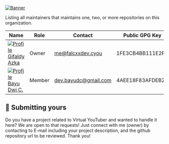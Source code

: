 [![Banner](https://cdn.upload.systems/uploads/BLcM5v5i.webp)](https://github.com/orgs/vrtpro/people)

Listing all maintainers that maintains one, two, or more repositories on this organization.

| Name                                                                                                              | Role   | Contact                                             | Public GPG Key   | Maintains                                                                                                                                              |
| ----------------------------------------------------------------------------------------------------------------- | ------ | --------------------------------------------------- | ---------------- | ------------------------------------------------------------------------------------------------------------------------------------------------------ |
| [![Profile](https://avatars.githubusercontent.com/u/68645946?s=24) Gifaldy Azka](https://github.com/gifaldyazkaa) | Owner  | [me@falcxxdev.cyou](mailto:me@falcxxdev.cyou)       | 1FE3CB4BB111E2FD | [minatoaqua](https://github.com/vrtpro/minatoaqua), [chocolattech](https://github.com/vrtpro/chocolattech), [evelyn](https://github.com/vrtpro/evelyn) |
| [![Profile](https://avatars.githubusercontent.com/u/62124037?s=24) Bayu Dwi C.](https://github.com/BayuDC)        | Member | [dev.bayudc@gmail.com](mailto:dev.bayudc@gmail.com) | 4AEE18F83AFDEB23 | [cyan-nyan](https://github.com/vrtpro/cyan-nyan)                                                                                                       |

## :rocket: Submitting yours

Do you have a project related to Virtual YouTuber and wanted to handle it here? We are open to that requests! Just connect with me (owner) by contacting to E-mail including your project description, and the github repository url to be reviewed. Thank you!
